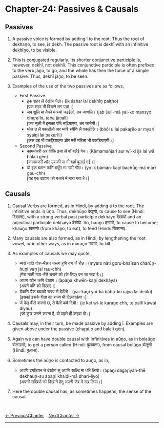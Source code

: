 # Chapter-24: Passives & Causals

## Passives

1. A passive voice is formed by adding ī to the root. Thus the root of dekhan̥o, to see, is dekh. The passive root is dekhī with an infinitive dekhīn̥o, to be visible.

2. This is conjugated regularly. Its shorter conjunctive participle is, however, dekhī, not dekhīi. This conjunctive participle is often prefixed to the verb jàn̥o, to go, and the whole has then the force of a simple passive. Thus, dekhī jàn̥o, to be seen.

3. Examples of the use of the two passives are as follows,
   - First Passive
     - इक शहर लै देखीण पैठो। (ik śahar lai dekhīn̥ pait̥ho)<br>
     [एक शहर भी दिखने लग पड़ा।]
     - जब शुलि मा यैको मन्स्यो चड़ईलो, तब जाणलि। (jab śuli-mā yai-ko mansyo char̥aīlo, taba jàn̥ali)<br>
     [जब सूली में इसका पति चढ़ियाएगा, तब जानेगी।]
     - भोल उ लै पकड़ीलो अर म्यरि स्यैणि लै पकड़ीलि। (bhōl u lai pakar̥īlo ar myari syain̥i lai pakar̥īli)<br>
     [कल वह भी पकड़ियाएगा और मेरी महिला भी पकड़ियाएगी।]
   - Second Passive
     - काममंजरी अर वीकि इजा लै वाँ बलैई गेन। (Kāmamañjari aur wī-ki ijà lai wā̃ balaiī gēn)<br>
     [काममंजरी और उसकी मा भी वहाँ बुलाई गईं।]
     - यो इक बामन कणि बचूँण मा मारी गौछ। (yo ik bàman-kan̥i bachū̃n̥-mā mārī gau-chh)<br>
     [यह एक ब्राह्मण को बचाने में मारा गया है।]

## Causals

1. Causal Verbs are formed, as in Hindi, by adding ā to the root. The infinitive ends in ūn̥o. Thus, dekhūn̥o देखूणो, to cause to see (Hindi: दिखाना), with a strong verbal past participle dekhàyo देखायो and an adjectival participle dekhaiyo देखैयो. So, haūn̥o हऊणो, to cause to become; khaūn̥o खऊणो (from khān̥o, to eat), to feed (Hindi: खिलाना).

2. Many causals are also formed, as in Hindi, by lengthening the root vowel, or in other ways, as in màran̥o मारणो, to kill.

3. As examples of causals we may quote,
   - म्यरो नाति गोरु-भैंसन चरूण हुणि वण जै रौछ। (myaro nàti goru-bhaĩsan charūn̥-hun̥i van̥ jai rau-chh)<br>
   [मेरा नाती गाय-भैंसें चराने को (के लिए) वन जा रखा है।]
   - आपण ख्वेन कणि देखाय। (àpàn̥à khwēn-kan̥i dekhàyà)<br>
   [अपने पति को दिखाए।]
   - यैकणि यैक बबाको राज्य लै देउँलो। (yai-kan̥i yai-kà bàba-ko rājya lai deũlo)<br>
   [इसको इसके पिता का राज्य भी दिलवाऊंगा।]
   - जे केइ वीले करणो छ, ते पैंली कवै दियौ। (je kei wī-le karan̥o chh, te paĩlī kawai diyau)<br>
   [जो कुछ उसने करना है, वो पहले ही कहवा दो।]

4. Causals may, in their turn, be made passive by adding ī. Examples are given above under the passive (char̥aīlo and balaiī gēn).

5. Again we can have double causal with infinitives in aūn̥o, as in bolaūn̥o बोलऊणो, to get a person called (Hindi: बुलवाना), from causal bolūn̥o बोलूणो (Hindi: बुलाना).

6. Sometimes the aūn̥o is contacted to aun̥o, as in,
   - अपणि दगड़ियन थे देखौण सु अपणि खल्दि मा धरि लियो। (àpan̥i dagar̥iyan-thē dekhaun̥-su àpan̥i khaldi-mā dhari-liyo)<br>
   [अपनी सखियों को दिखाने हेतु अपनी जेब में रख लिया।]

7. Here the double causal has, as sometimes happens, the sense of the causal.

<br>

[<- PreviousChapter](/major/23_Pluperfect.md) &ensp; [NextChapter ->](https://pages.github.com/)

---